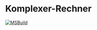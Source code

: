 # Komplexer-Rechner

[![MSBuild](https://github.com/Chriss1056/Komplexer-Rechner/actions/workflows/msbuild.yml/badge.svg?event=workflow_run)](https://github.com/Chriss1056/Komplexer-Rechner/actions/workflows/msbuild.yml)
